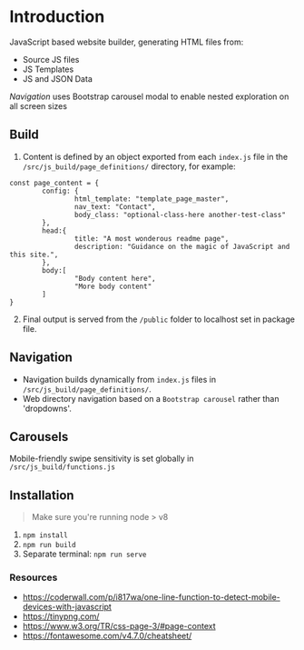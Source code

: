 # Introduction
JavaScript based website builder, generating HTML files from:

- Source JS files
- JS Templates
- JS and JSON Data

*Navigation* uses Bootstrap carousel modal to enable nested exploration on all screen sizes

## Build
1. Content is defined by an object exported from each ```index.js``` file in the ```/src/js_build/page_definitions/``` directory, for example:
```
const page_content = {
        config: {
                html_template: "template_page_master",
                nav_text: "Contact",
                body_class: "optional-class-here another-test-class"
        },
        head:{
                title: "A most wonderous readme page",
                description: "Guidance on the magic of JavaScript and this site.",
        },
        body:[
                "Body content here",
                "More body content"
        ]
}
```

2. Final output is served from the ```/public``` folder to localhost set in package file.

## Navigation
- Navigation builds dynamically from ```index.js``` files in ```/src/js_build/page_definitions/```.
- Web directory navigation based on a ```Bootstrap carousel``` rather than 'dropdowns'.

## Carousels
Mobile-friendly swipe sensitivity is set globally in ```/src/js_build/functions.js```

## Installation
> Make sure you're running node > v8

1. ```npm install```
2. ```npm run build```
3. Separate terminal: ```npm run serve```

### Resources
- https://coderwall.com/p/i817wa/one-line-function-to-detect-mobile-devices-with-javascript
- https://tinypng.com/
- https://www.w3.org/TR/css-page-3/#page-context
- https://fontawesome.com/v4.7.0/cheatsheet/
